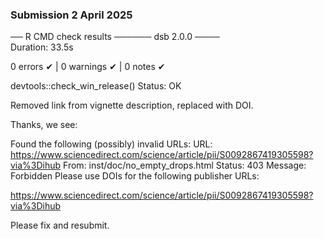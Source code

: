 ### Submission 2 April 2025 

── R CMD check results ────── dsb 2.0.0 ────  
Duration: 33.5s  

0 errors ✔ | 0 warnings ✔ | 0 notes ✔  

devtools::check_win_release()
Status: OK


Removed link from vignette description, replaced with DOI. 

Thanks, we see:


   Found the following (possibly) invalid URLs:
     URL:
https://www.sciencedirect.com/science/article/pii/S0092867419305598?via%3Dihub
       From: inst/doc/no_empty_drops.html
       Status: 403
       Message: Forbidden
   Please use DOIs for the following publisher URLs:

https://www.sciencedirect.com/science/article/pii/S0092867419305598?via%3Dihub

Please fix and resubmit.
